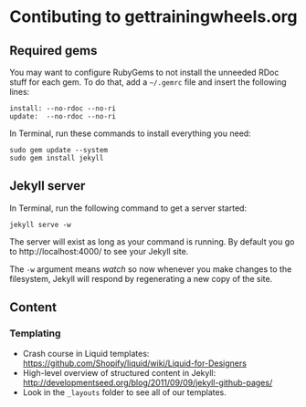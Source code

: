 # Contibuting to gettrainingwheels.org

## Required gems

You may want to configure RubyGems to not install the unneeded RDoc stuff for each gem. To do that, add a `~/.gemrc` file and insert the following lines:

    install: --no-rdoc --no-ri
    update:  --no-rdoc --no-ri

In Terminal, run these commands to install everything you need:

    sudo gem update --system
    sudo gem install jekyll

## Jekyll server

In Terminal, run the following command to get a server started:

    jekyll serve -w

The server will exist as long as your command is running. By default you go to http://localhost:4000/ to see your Jekyll site.

The ```-w``` argument means *watch* so now whenever you make changes to the filesystem, Jekyll will respond by regenerating a new copy of the site.

## Content

### Templating

* Crash course in Liquid templates: https://github.com/Shopify/liquid/wiki/Liquid-for-Designers
* High-level overview of structured content in Jekyll: http://developmentseed.org/blog/2011/09/09/jekyll-github-pages/
* Look in the ```_layouts``` folder to see all of our templates.
